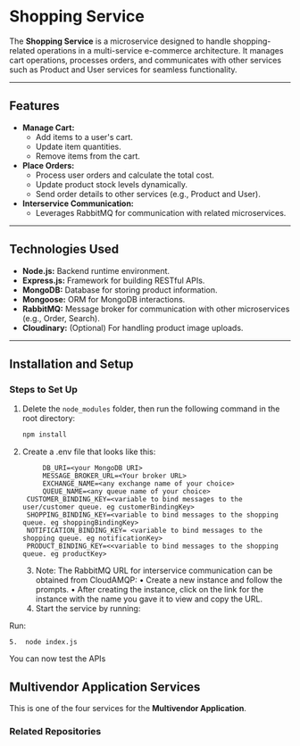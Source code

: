 
# Shopping Service

The **Shopping Service** is a microservice designed to handle shopping-related operations in a multi-service e-commerce architecture. It manages cart operations, processes orders, and communicates with other services such as Product and User services for seamless functionality.

---

## Features

- **Manage Cart:**
  - Add items to a user's cart.
  - Update item quantities.
  - Remove items from the cart.
- **Place Orders:**
  - Process user orders and calculate the total cost.
  - Update product stock levels dynamically.
  - Send order details to other services (e.g., Product and User).
- **Interservice Communication:**
  - Leverages RabbitMQ for communication with related microservices.

---

## Technologies Used

- **Node.js:** Backend runtime environment.
- **Express.js:** Framework for building RESTful APIs.
- **MongoDB:** Database for storing product information.
- **Mongoose:** ORM for MongoDB interactions.
- **RabbitMQ:** Message broker for communication with other microservices (e.g., Order, Search).
- **Cloudinary:** (Optional) For handling product image uploads.

---

## Installation and Setup

### Steps to Set Up

1. Delete the `node_modules` folder, then run the following command in the root directory:
   ```bash
   npm install

2. Create a .env file that looks like this:
   
		    DB_URI=<your MongoDB URI>
		    MESSAGE_BROKER_URL=<Your broker URL>
		    EXCHANGE_NAME=<any exchange name of your choice>
		    QUEUE_NAME=<any queue name of your choice>
        CUSTOMER_BINDING_KEY=<variable to bind messages to the user/customer queue. eg customerBindingKey>
        SHOPPING_BINDING_KEY=<variable to bind messages to the shopping queue. eg shoppingBindingKey>
        NOTIFICATION_BINDING_KEY= <variable to bind messages to the shopping queue. eg notificationKey>
        PRODUCT_BINDING_KEY=<<variable to bind messages to the shopping queue. eg productKey>


	



	3.	Note:
The RabbitMQ URL for interservice communication can be obtained from CloudAMQP:
	•	Create a new instance and follow the prompts.
	•	After creating the instance, click on the link for the instance with the name you gave it to view and copy the URL.
	4.	Start the service by running:

Run:


	5.	node index.js


You can now test the APIs

## Multivendor Application Services

This is one of the four services for the **Multivendor Application**.  

### Related Repositories

